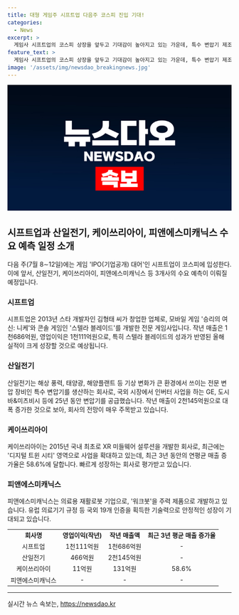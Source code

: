 ```yaml
---
title: 대형 게임주 시프트업 다음주 코스피 진입 기대!
categories:
  - News
excerpt: >
  게임사 시프트업의 코스피 상장을 앞두고 기대감이 높아지고 있는 가운데, 특수 변압기 제조사 산일전기와 확장현실 소프트웨어 업체 케이쓰리아이, 의료용 재활로봇 기업 피앤에스미캐닉스의 다음 주 수요 예측에 관심이 모아지고 있다. 각 기업의 특징과 성과를 통해 시장에 미치는 영향을 유의미하게 분석하였다. 클릭해서 더 알아보기!
feature_text: >
  게임사 시프트업의 코스피 상장을 앞두고 기대감이 높아지고 있는 가운데, 특수 변압기 제조사 산일전기와 확장현실 소프트웨어 업체 케이쓰리아이, 의료용 재활로봇 기업 피앤에스미캐닉스의 다음 주 수요 예측에 관심이 모아지고 있다. 각 기업의 특징과 성과를 통해 시장에 미치는 영향을 유의미하게 분석하였다. 클릭해서 더 알아보기!
image: '/assets/img/newsdao_breakingnews.jpg'
---
```


<p><img src="/assets/img/newsdao_breakingnews.jpg" alt="ontimetimes 속보" /></p>

<h2 data-ke-size="size26">시프트업과 산일전기, 케이쓰리아이, 피앤에스미캐닉스 수요 예측 일정 소개</h2>

<p data-ke-size="size16">다음 주(7월 8∼12일)에는 게임 'IPO(기업공개) 대어'인 시프트업이 코스피에 입성한다. 이에 앞서, 산일전기, 케이쓰리아이, 피앤에스미캐닉스 등 3개사의 수요 예측이 이뤄질 예정입니다.</p>

<h3>시프트업</h3>

<p data-ke-size="size16">시프트업은 2013년 스타 개발자인 김형태 씨가 창업한 업체로, 모바일 게임 '승리의 여신: 니케'와 콘솔 게임인 '스텔라 블레이드'를 개발한 전문 게임사입니다. 작년 매출은 1천686억원, 영업이익은 1천111억원으로, 특히 스텔라 블레이드의 성과가 반영된 올해 실적이 크게 성장할 것으로 예상됩니다.</p>

<h3>산일전기</h3>

<p data-ke-size="size16">산일전기는 해상 풍력, 태양광, 해양플랜트 등 기상 변화가 큰 환경에서 쓰이는 전문 변압 장비인 특수 변압기를 생산하는 회사로, 국외 시장에서 인버터 사업을 하는 GE, 도시바&미츠비시 등에 25년 동안 변압기를 공급했습니다. 작년 매출이 2천145억원으로 대폭 증가한 것으로 보아, 회사의 전망이 매우 주목받고 있습니다.</p>

<h3>케이쓰리아이</h3>

<p data-ke-size="size16">케이쓰리아이는 2015년 국내 최초로 XR 미들웨어 설루션을 개발한 회사로, 최근에는 '디지털 트윈 시티' 영역으로 사업을 확대하고 있는데, 최근 3년 동안의 연평균 매출 증가율은 58.6%에 달합니다. 빠르게 성장하는 회사로 평가받고 있습니다.</p>

<h3>피앤에스미캐닉스</h3>

<p data-ke-size="size16">피앤에스미캐닉스는 의료용 재활로봇 기업으로, '워크봇'을 주력 제품으로 개발하고 있습니다. 유럽 의료기기 규정 등 국외 19개 인증을 획득한 기술력으로 안정적인 성장이 기대되고 있습니다.</p>

<table>
    <thead>
        <tr></tr>
    </thead>
    <tbody>
        <tr>
            <td style="text-align: center; height: 17px;"><b>회사명</b></td>
            <td style="text-align: center; height: 17px;"><b>영업이익(작년)</b></td>
            <td style="text-align: center; height: 17px;"><b>작년 매출액</b></td>
            <td style="text-align: center; height: 17px;"><b>최근 3년 평균 매출 증가율</b></td>
        </tr>
        <tr>
            <td style="text-align: center; height: 17px;">시프트업</td>
            <td style="text-align: center; height: 17px;">1천111억원</td>
            <td style="text-align: center; height: 17px;">1천686억원</td>
            <td style="text-align: center; height: 17px;">-</td>
        </tr>
        <tr>
            <td style="text-align: center; height: 17px;">산일전기</td>
            <td style="text-align: center; height: 17px;">466억원</td>
            <td style="text-align: center; height: 17px;">2천145억원</td>
            <td style="text-align: center; height: 17px;">-</td>
        </tr>
        <tr>
            <td style="text-align: center; height: 17px;">케이쓰리아이</td>
            <td style="text-align: center; height: 17px;">11억원</td>
            <td style="text-align: center; height: 17px;">131억원</td>
            <td style="text-align: center; height: 17px;">58.6%</td>
        </tr>
        <tr>
            <td style="text-align: center; height: 17px;">피앤에스미캐닉스</td>
            <td style="text-align: center; height: 17px;">-</td>
            <td style="text-align: center; height: 17px;">-</td>
            <td style="text-align: center; height: 17px;">-</td>
        </tr>
    </tbody>
</table>

<p><hr></p>
실시간 뉴스 속보는, <a href="https://newsdao.kr" rel="dofollow">https://newsdao.kr</a>


